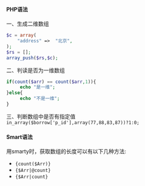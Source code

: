 #### PHP语法
一、生成二维数组
```php
$c = array(
    "address" =>  "北京",
);
$rs = [];
array_push($rs,$c);
```

二、判读是否为一维数组
```php
if(count($arr) == count($arr,1)){
     echo "是一维";
}else{
     echo "不是一维";
}
```
三、判断数组中是否有指定值
`in_array($borrow['p_id'],array(77,88,83,87))?1:0;`

#### Smart语法
用smarty时，获取数组的长度可以有以下几种方法:
- `{count($Arr)}`
- `{$Arr|@count}`
- `{$Arr|count}`
